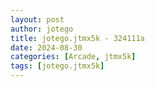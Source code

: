 ```yaml
---
layout: post
author: jotego
title: jotego.jtmx5k - 324111a
date: 2024-08-30
categories: [Arcade, jtmx5k]
tags: [jotego.jtmx5k]
---
```


